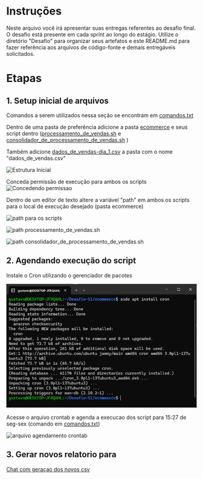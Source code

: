 
# Instruções

Neste arquivo você irá apresentar suas entregas referentes ao desafio final. 
O desafio está presente em cada sprint ao longo do estágio. Utilize o diretório "Desafio" para organizar seus artefatos e este README.md para fazer referência aos arquivos de código-fonte e demais entregáveis solicitados.


# Etapas

## 1. Setup inicial de arquivos

Comandos a serem utilizados nessa seção se encontram em [comandos.txt](Etapa-1/comandos.txt)

Dentro de uma pasta de preferência adicione a pasta [ecommerce](Etapa-1/ecommerce/) e seus script dentro ([processamento_de_vendas.sh](Etapa-1/ecommerce/processamento_de_vendas.sh) e [consolidador_de_processamento_de_vendas.sh](Etapa-1/ecommerce/consolidador_de_processamento_de_vendas.sh) )

Também adicione [dados_de_vendas-dia_1.csv](dados_de_vendas-dia_1.csv) a pasta com o nome "dados_de_vendas.csv"

![Estrutura Inicial](../Evidências/Estrutura_inicial.png)

Conceda permissão de execução para ambos os scripts
![Concedendo permissao](../Evidências/Concendendo_permissao_scripts.png)

Dentro de um editor de texto altere a variável "path" em ambos os scripts para o local de execução desejado (pasta ecommerce)

![path para os scripts](../Evidências/get_path.png)

![path processamento_de_vendas.sh](../Evidências/path-processamento_vendas.png)

![path consolidador_de_processamento_de_vendas.sh](../Evidências/path-consolidador_vendas.png)


## 2. Agendando execução do script
Instale o Cron utilizando o gerenciador de pacotes

![instalando cron](../Evidências/Install_cron.png)

Acesse o arquivo crontab e agenda a execucao dos script para 15:27 de seg-sex (comando em [comandos.txt](Etapa-2/comandos.txt))

![arquivo agendamento crontab](../Evidências/change_crontab.png)

## 3. Gerar novos relatorio para 
[Chat com geraçao dos novos csv](https://chat.openai.com/share/95544468-c001-474f-be19-ff94b385cd9b)




